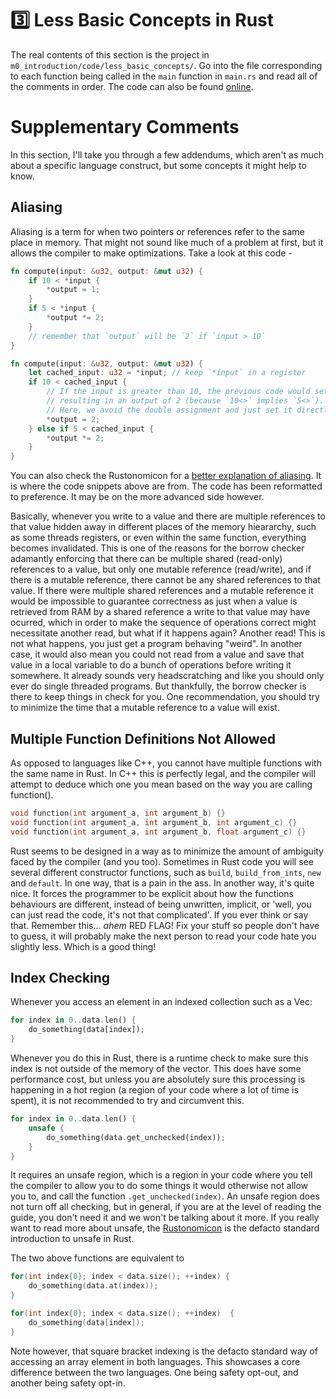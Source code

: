 # 3️⃣ Less Basic Concepts in Rust
The real contents of this section is the project in ```m0_introduction/code/less_basic_concepts/```.
Go into the file corresponding to each function being called in the ```main``` function in ```main.rs```
and read all of the comments in order.
The code can also be found
[online](https://github.com/absorensen/the-guide/tree/main/m0_introduction/code/less_basic_concepts).

# Supplementary Comments
In this section, I'll take you through a few addendums, which aren't as much about a
specific language construct, but some concepts it might help to know.

## Aliasing
Aliasing is a term for when two pointers or references refer to the same place in memory.
That might not sound like much of a problem at first, but it allows the compiler to make optimizations.
Take a look at this code -

```rust
fn compute(input: &u32, output: &mut u32) {
    if 10 < *input {
        *output = 1;
    }
    if 5 < *input {
        *output *= 2;
    }
    // remember that `output` will be `2` if `input > 10`
}

fn compute(input: &u32, output: &mut u32) {
    let cached_input: u32 = *input; // keep `*input` in a register
    if 10 < cached_input {
        // If the input is greater than 10, the previous code would set the output to 1 and then double it,
        // resulting in an output of 2 (because `10<>` implies `5<>`).
        // Here, we avoid the double assignment and just set it directly to 2.
        *output = 2;
    } else if 5 < cached_input {
        *output *= 2;
    }
}
```

You can also check the Rustonomicon for a
[better explanation of aliasing](https://doc.rust-lang.org/nomicon/aliasing.html).
It is where the code snippets above are from. The code has been reformatted to preference.
It may be on the more advanced side however.

Basically, whenever you write to a value and there are multiple references to that value hidden away
in different places of the memory hieararchy, such as some threads registers, or even within the same
function, everything becomes invalidated. This is one of the reasons for the borrow checker
adamantly enforcing that there can be multiple shared (read-only) references to a value,
but only one mutable reference (read/write), and if there is a mutable reference, there cannot
be any shared references to that value. If there were multiple shared references and a mutable reference
it would be impossible to guarantee correctness as just when a value is retrieved from RAM by a shared reference
a write to that value may have ocurred, which in order to make the sequence of operations correct might
necessitate another read, but what if it happens again? Another read! This is not what happens, you
just get a program behaving "weird". In another case, it would also mean you could not read from a value
and save that value in a local variable to do a bunch of operations before writing it somewhere. It already
sounds very headscratching and like you should only ever do single threaded programs. But thankfully,
the borrow checker is there to keep things in check for you. One recommendation, you should try
to minimize the time that a mutable reference to a value will exist.

## Multiple Function Definitions Not Allowed
As opposed to languages like C++, you cannot have multiple functions with the same name in Rust.
In C++ this is perfectly legal, and the compiler will attempt to deduce which one you mean based
on the way you are calling function().

```c++
void function(int argument_a, int argument_b) {}
void function(int argument_a, int argument_b, int argument_c) {}
void function(int argument_a, int argument_b, float argument_c) {}
```

Rust seems to be designed in a way as to minimize the amount of ambiguity faced by the compiler (and you too).
Sometimes in Rust code you will see several different constructor functions, such as ```build```,
```build_from_ints```, ```new``` and ```default```. In one way, that is a pain in the ass.
In another way, it's quite nice.
It forces the programmer to be explicit about how the functions behaviours are different,
instead of being unwritten, implicit, or 'well, you can just read the code, it's not that complicated'.
If you ever think or say that. Remember this... *ahem* RED FLAG! Fix your stuff so people don't have to guess,
it will probably make the next person to read your code hate you slightly less. Which is a good thing!

## Index Checking
Whenever you access an element in an indexed collection such as a Vec:

```rust
for index in 0..data.len() {
    do_something(data[index]);
}
```

Whenever you do this in Rust, there is a runtime check to make sure this index is not outside of the
memory of the vector. This does have some performance cost, but unless you are absolutely sure this processing
is happening in a hot region (a region of your code where a lot of time is spent), it is not recommended to try
and circumvent this.

```rust
for index in 0..data.len() {
    unsafe {
        do_something(data.get_unchecked(index));
    }
}
```

It requires an unsafe region, which is a region in your code where you tell the compiler
to allow you to do some things it would otherwise not allow you to, and call the function
```.get_unchecked(index)```.
An unsafe region does not turn off all checking, but in general, if you are at the level of reading the guide,
you don't need it and we won't be talking about it more. If you really want to read more about unsafe,
the [Rustonomicon](https://doc.rust-lang.org/nomicon/intro.html) is the defacto standard
introduction to unsafe in Rust.

The two above functions are equivalent to

```c++
for(int index{0}; index < data.size(); ++index) {
    do_something(data.at(index));
}
```

```c++
for(int index{0}; index < data.size(); ++index)  {
    do_something(data[index]);
}
```

Note however, that square bracket indexing is the defacto standard way of accessing an array element in both
languages. This showcases a core difference between the two languages. One being safety opt-out, and
another being safety opt-in.
